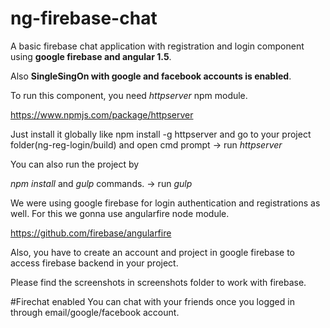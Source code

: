 # ng-firebase-chat
A basic firebase chat application with registration and login component using **google firebase and angular 1.5**.

Also **SingleSingOn with google and facebook accounts is enabled**.

To run this component, you need *httpserver* npm module.

https://www.npmjs.com/package/httpserver

Just install it globally like npm install -g httpserver and go to your project folder(ng-reg-login/build) and open cmd prompt -> run *httpserver*

You can also run the project by

*npm install* and *gulp* commands.
-> run *gulp*

We were using google firebase for login authentication and registrations as well. For this we gonna use angularfire node module.

https://github.com/firebase/angularfire

Also, you have to create an account and project in google firebase to access firebase backend in your project.

Please find the screenshots in screenshots folder to work with firebase.

#Firechat enabled
You can chat with your friends once you logged in through email/google/facebook account.
